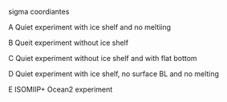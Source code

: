 sigma coordiantes


A Quiet experiment with ice shelf and no meltiing

B Queit experiment without ice shelf

C Quiet experiment without ice shelf and with flat bottom

D Quiet experiment with ice shelf, no surface BL and no melting

E ISOMIIP+ Ocean2 experiment
